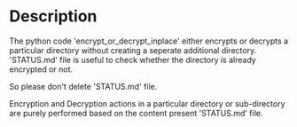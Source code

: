 # Description

The python code 'encrypt_or_decrypt_inplace' either encrypts or decrypts a particular directory without creating a seperate additional directory.
'STATUS.md' file is useful to check whether the directory is already encrypted or not.

So please don't delete 'STATUS.md' file.

Encryption and Decryption actions in a particular directory or sub-directory are purely performed based on the content present 'STATUS.md' file.